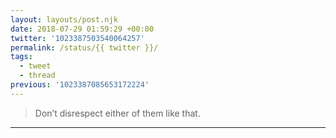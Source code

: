 ```yaml
---
layout: layouts/post.njk
date: 2018-07-29 01:59:29 +00:00
twitter: '1023387503540064257'
permalink: /status/{{ twitter }}/
tags: 
  - tweet
  - thread
previous: '1023387085653172224'
---
```


> Don’t disrespect either of them like that.

---
